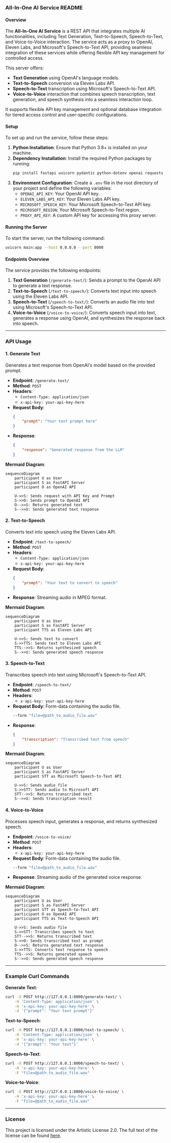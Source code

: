 ### All-In-One AI Service README

#### Overview
The **All-In-One AI Service** is a REST API that integrates multiple AI functionalities, including Text Generation, Text-to-Speech, Speech-to-Text, and Voice-to-Voice interaction. The service acts as a proxy to OpenAI, Eleven Labs, and Microsoft's Speech-to-Text API, providing seamless integration of these services while offering flexible API key management for controlled access.

This server offers:
- **Text Generation** using OpenAI's language models.
- **Text-to-Speech** conversion via Eleven Labs API.
- **Speech-to-Text** transcription using Microsoft's Speech-to-Text API.
- **Voice-to-Voice** interaction that combines speech transcription, text generation, and speech synthesis into a seamless interaction loop.

It supports flexible API key management and optional database integration for tiered access control and user-specific configurations.

#### Setup
To set up and run the service, follow these steps:

1. **Python Installation**: Ensure that Python 3.8+ is installed on your machine.
2. **Dependency Installation**: Install the required Python packages by running:
   ```bash
   pip install fastapi uvicorn pydantic python-dotenv openai requests
   ```
3. **Environment Configuration**: Create a `.env` file in the root directory of your project and define the following variables:
   - `OPENAI_API_KEY`: Your OpenAI API key.
   - `ELEVEN_LABS_API_KEY`: Your Eleven Labs API key.
   - `MICROSOFT_SPEECH_KEY`: Your Microsoft Speech-to-Text API key.
   - `MICROSOFT_REGION`: Your Microsoft Speech-to-Text region.
   - `PROXY_API_KEY`: A custom API key for accessing this proxy server.

#### Running the Server
To start the server, run the following command:

```bash
uvicorn main:app --host 0.0.0.0 --port 8000
```

#### Endpoints Overview
The service provides the following endpoints:

1. **Text Generation** (`/generate-text/`): Sends a prompt to the OpenAI API to generate a text response.
2. **Text-to-Speech** (`/text-to-speech/`): Converts text input into speech using the Eleven Labs API.
3. **Speech-to-Text** (`/speech-to-text/`): Converts an audio file into text using Microsoft's Speech-to-Text API.
4. **Voice-to-Voice** (`/voice-to-voice/`): Converts speech input into text, generates a response using OpenAI, and synthesizes the response back into speech.

---

### API Usage

#### 1. Generate Text
Generates a text response from OpenAI's model based on the provided prompt.

- **Endpoint**: `/generate-text/`
- **Method**: `POST`
- **Headers**:
  - `Content-Type: application/json`
  - `x-api-key: your-api-key-here`
- **Request Body**:
  ```json
  {
      "prompt": "Your text prompt here"
  }
  ```
- **Response**:
  ```json
  {
      "response": "Generated response from the LLM"
  }
  ```

**Mermaid Diagram**:

```mermaid
sequenceDiagram
    participant U as User
    participant S as FastAPI Server
    participant O as OpenAI API

    U->>S: Sends request with API Key and Prompt
    S->>O: Sends prompt to OpenAI API
    O-->>S: Returns generated text
    S-->>U: Sends generated text response
```

#### 2. Text-to-Speech
Converts text into speech using the Eleven Labs API.

- **Endpoint**: `/text-to-speech/`
- **Method**: `POST`
- **Headers**:
  - `Content-Type: application/json`
  - `x-api-key: your-api-key-here`
- **Request Body**:
  ```json
  {
      "prompt": "Your text to convert to speech"
  }
  ```
- **Response**: Streaming audio in MPEG format.

**Mermaid Diagram**:

```mermaid
sequenceDiagram
    participant U as User
    participant S as FastAPI Server
    participant TTS as Eleven Labs API

    U->>S: Sends text to convert
    S->>TTS: Sends text to Eleven Labs API
    TTS-->>S: Returns synthesized speech
    S-->>U: Sends generated speech response
```

#### 3. Speech-to-Text
Transcribes speech into text using Microsoft's Speech-to-Text API.

- **Endpoint**: `/speech-to-text/`
- **Method**: `POST`
- **Headers**:
  - `x-api-key: your-api-key-here`
- **Request Body**: Form-data containing the audio file.
  ```bash
  --form "file=@path_to_audio_file.wav"
  ```
- **Response**:
  ```json
  {
      "transcription": "Transcribed text from speech"
  }
  ```

**Mermaid Diagram**:

```mermaid
sequenceDiagram
    participant U as User
    participant S as FastAPI Server
    participant STT as Microsoft Speech-to-Text API

    U->>S: Sends audio file
    S->>STT: Sends audio to Microsoft API
    STT-->>S: Returns transcribed text
    S-->>U: Sends transcription result
```

#### 4. Voice-to-Voice
Processes speech input, generates a response, and returns synthesized speech.

- **Endpoint**: `/voice-to-voice/`
- **Method**: `POST`
- **Headers**:
  - `x-api-key: your-api-key-here`
- **Request Body**: Form-data containing the audio file.
  ```bash
  --form "file=@path_to_audio_file.wav"
  ```
- **Response**: Streaming audio of the generated voice response.

**Mermaid Diagram**:

```mermaid
sequenceDiagram
    participant U as User
    participant S as FastAPI Server
    participant STT as Speech-to-Text API
    participant O as OpenAI API
    participant TTS as Text-to-Speech API

    U->>S: Sends audio file
    S->>STT: Transcribes speech to text
    STT-->>S: Returns transcribed text
    S->>O: Sends transcribed text as prompt
    O-->>S: Returns generated text response
    S->>TTS: Converts text response to speech
    TTS-->>S: Returns generated speech
    S-->>U: Sends generated speech response
```

---

### Example Curl Commands

**Generate Text**:
```bash
curl -X POST http://127.0.0.1:8000/generate-text/ \
    -H 'Content-Type: application/json' \
    -H 'x-api-key: your-api-key-here' \
    -d '{"prompt": "Your text prompt"}'
```

**Text-to-Speech**:
```bash
curl -X POST http://127.0.0.1:8000/text-to-speech/ \
    -H 'Content-Type: application/json' \
    -H 'x-api-key: your-api-key-here' \
    -d '{"prompt": "Your text"}'
```

**Speech-to-Text**:
```bash
curl -X POST http://127.0.0.1:8000/speech-to-text/ \
    -H 'x-api-key: your-api-key-here' \
    -F "file=@path_to_audio_file.wav"
```

**Voice-to-Voice**:
```bash
curl -X POST http://127.0.0.1:8000/voice-to-voice/ \
    -H 'x-api-key: your-api-key-here' \
    -F "file=@path_to_audio_file.wav"
```

---

### License
This project is licensed under the Artistic License 2.0. The full text of the license can be found [here](https://huggingface.co/datasets/choosealicense/licenses/blob/main/markdown/artistic-2.0.md).
